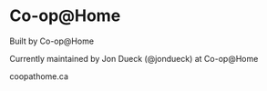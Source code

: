 Co-op@Home
==========
Built by Co-op@Home

Currently maintained by Jon Dueck (@jondueck) at Co-op@Home


coopathome.ca
